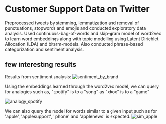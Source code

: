 # Customer Support Data on Twitter
Preprocessed tweets by stemming, lemmatization and removal of punctuations, stopwords and emojis and conducted exploratory data analysis. 
Used continuous-bag-of-words and skip-gram model of word2vec to learn word embeddings along with topic modelling using Latent Dirichlet Allocation (LDA) and biterm-models. 
Also conducted phrase-based categorization and sentiment analysis. 

## few interesting results
Results from sentiment analysis:
![sentiment_by_brand](https://user-images.githubusercontent.com/58695866/126880313-0b78de52-1d61-46a0-bf51-d0c060c37a04.PNG)

Using the embeddings learned through the word2vec model, we can query for analogies such as, "spotify" is to a "song" as "xbox" is to a "game"

![analogy_spotify](https://user-images.githubusercontent.com/58695866/126880227-3f8df669-1bd4-4a77-a515-0714004a334c.PNG)

We can also query the model for words similar to a given input such as for 'apple', 'applesupport', 'iphone' and 'applenews' is expected.
![sim_apple](https://user-images.githubusercontent.com/58695866/126880238-0969d03d-c57a-4f37-8228-d95a9316c612.PNG)

